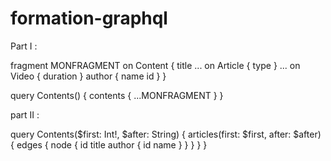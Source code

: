 # formation-graphql

Part I :

fragment MONFRAGMENT on Content {
    title
    ... on Article {
        type
    }
    ... on Video {
        duration
    }
    author {
        name
        id
    }
}

query Contents() {
    contents {
    ...MONFRAGMENT
    }
}

part II :

query Contents($first: Int!, $after: String) {
    articles(first: $first, after: $after) {
        edges {
            node {
                id
                title
                author {
                    id
                    name
                }
            }
        }
    }
}